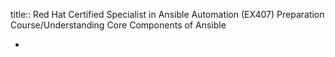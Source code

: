 title:: Red Hat Certified Specialist in Ansible Automation (EX407) Preparation Course/Understanding Core Components of Ansible

-